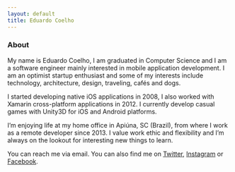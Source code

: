```yaml
---
layout: default
title: Eduardo Coelho
---
```


### About

My name is Eduardo Coelho, I am graduated in Computer Science and I am a software engineer mainly interested in mobile application development. I am an optimist startup enthusiast and some of my interests include technology, architecture, design, traveling, cafés and dogs.

I started developing native iOS applications in 2008, I also worked with Xamarin cross-platform applications in 2012. I currently develop casual games with Unity3D for iOS and Android platforms.

I’m enjoying life at my home office in Apiúna, SC (Brazil), from where I work as a remote developer since 2013. I value work ethic and flexibility and I’m always on the lookout for interesting new things to learn.

You can reach me via email. You can also find me on [Twitter](https://twitter.com/eduardo_coelho), [Instagram](https://twitter.com/eduardo_coelho) or [Facebook](https://www.facebook.com/coelho.edu).